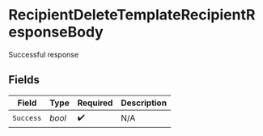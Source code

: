 # RecipientDeleteTemplateRecipientResponseBody

Successful response


## Fields

| Field              | Type               | Required           | Description        |
| ------------------ | ------------------ | ------------------ | ------------------ |
| `Success`          | *bool*             | :heavy_check_mark: | N/A                |